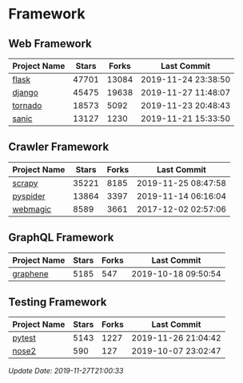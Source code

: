 # Framework

## Web Framework

| Project Name | Stars | Forks | Last Commit |
| ------------ | ----- | ----- | ----------- |
| [flask](https://github.com/pallets/flask) | 47701 | 13084 | 2019-11-24 23:38:50 |
| [django](https://github.com/django/django) | 45475 | 19638 | 2019-11-27 11:48:07 |
| [tornado](https://github.com/tornadoweb/tornado) | 18573 | 5092 | 2019-11-23 20:48:43 |
| [sanic](https://github.com/huge-success/sanic) | 13127 | 1230 | 2019-11-21 15:33:50 |

## Crawler Framework

| Project Name | Stars | Forks | Last Commit |
| ------------ | ----- | ----- | ----------- |
| [scrapy](https://github.com/scrapy/scrapy) | 35221 | 8185 | 2019-11-25 08:47:58 |
| [pyspider](https://github.com/binux/pyspider) | 13864 | 3397 | 2019-11-14 06:16:04 |
| [webmagic](https://github.com/code4craft/webmagic) | 8589 | 3661 | 2017-12-02 02:57:06 |

## GraphQL Framework

| Project Name | Stars | Forks | Last Commit |
| ------------ | ----- | ----- | ----------- |
| [graphene](https://github.com/graphql-python/graphene) | 5185 | 547 | 2019-10-18 09:50:54 |

## Testing Framework

| Project Name | Stars | Forks | Last Commit |
| ------------ | ----- | ----- | ----------- |
| [pytest](https://github.com/pytest-dev/pytest) | 5143 | 1227 | 2019-11-26 21:04:42 |
| [nose2](https://github.com/nose-devs/nose2) | 590 | 127 | 2019-10-07 23:02:47 |

*Update Date: 2019-11-27T21:00:33*